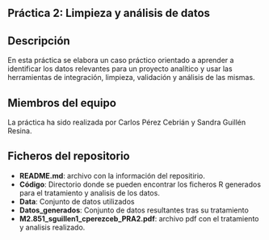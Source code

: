 ## Práctica 2: Limpieza y análisis de datos

## Descripción

En esta práctica se elabora un caso práctico orientado a aprender a identificar los datos relevantes para un proyecto analítico y usar las herramientas de integración, limpieza, validación y análisis de las mismas.

## Miembros del equipo

La práctica ha sido realizada por Carlos Pérez Cebrián y Sandra Guillén Resina.

## Ficheros del repositorio

* **README.md**: archivo con la información del repositirio.
* **Código**: Directorio donde se pueden encontrar los ficheros R generados para el tratamiento y analisis de los datos.
* **Data**: Conjunto de datos utilizados
* **Datos_generados**: Conjunto de datos resultantes tras su tratamiento
* **M2.851_sguillen1_cperezceb_PRA2.pdf**: archivo pdf con el tratamiento y analisis realizado.
